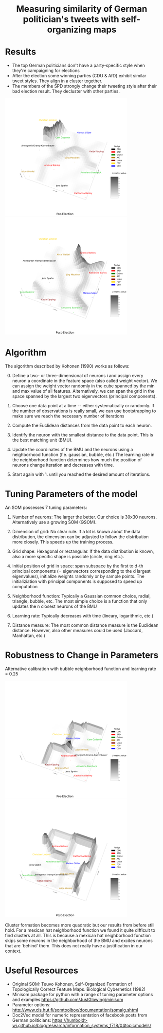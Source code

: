 # <p align='center'>Measuring similarity of German politician's tweets with self-organizing maps</p>

# Results

* The top German politicians don't have a party-specific style when they're campaigning for elections
* After the election some winning parties (CDU \& AfD) exhibit similar tweet styles. They align in a cluster together.
* The members of the SPD strongly change their tweeting style after their bad election result. They decluster with other parties.

<img src="premodel3d.png" width="400"> <img src="postmodel3d.png" width="400">

# Algorithm
The algorithm described by Kohonen (1990) works as follows:

0. Define a two- or three-dimensional of neurons i and assign every neuron a coordinate in the feature space (also called weight vector). We can assign the weight vector randomly in the cube spanned by the min and max value of all features. Alternatively, we can span the grid in the space spanned by the largest two eigenvectors (principal components).

1. Choose one data point at a time -- either systematically or randomly. If the number of observations is really small, we can use bootstrapping to make sure we reach the necessary number of iterations

2. Compute the Euclidean distances from the data point to each neuron.

3. Identify the neuron with the smallest distance to the data point. This is the best matching unit (BMU).

4. Update the coordinates of the BMU and the neurons using a neighborhood function (f.e. gaussian, bubble, etc.)
The learning rate in the neighborhood function determines how much the position of neurons change iteration and decreases with time. 

5. Start again with 1. until you reached the desired amount of iterations. 

# Tuning Parameters of the model

An SOM possesses 7 tuning parameters:

1. Number of neurons: The larger the better. Our choice is 30x30 neurons. Alternatively use a growing SOM (GSOM).

2. Dimension of grid: No clear rule. If a lot is known about the data distribution, the dimension can be adjusted to follow the distribution more closely. This speeds up the training process.

3. Grid shape: Hexagonal or rectangular. If the data distribution is known, also a more specific shape is possible (circle, ring etc.).

4. Initial position of grid in space: span subspace by the first to d-th principal components (= eigenvectors corresponding to the d largest eigenvalues), initialize weights randomly or by sample points. The initializiation with principal components is supposed to speed up computation

5. Neighborhood function: Typically a Gaussian common choice, radial, triangle, bubble, etc. The most simple choice is a function that only updates the n closest neurons of the BMU

6. Learning rate: Typically decreases with time (lineary, logarithmic, etc.) 

7. Distance measure: The most common distance measure is the Euclidean distance. However, also other measures could be used (Jaccard, Manhattan, etc.)

# Robustness to Change in Parameters

Alternative calibration with bubble neighborhood function and learning rate = 0.25

<img src="premodel3d_bubble.png" width="400"> <img src="postmodel3d_bubble.png" width="400">

Cluster formation becomes more quadratic but our results from before still hold.
For a mexican hat neighborhood function we found it quite difficult to find clusters at all. This is because a mexican hat neighborhood function skips some neurons in the neighborhood of the BMU and excites neurons that are 'behind' them. This does not really have a justification in our context.

# Useful Resources
* Original SOM: Teuvo Kohonen, Self-Organized Formation of Topologically Correct Feature Maps. Biological
Cybernetics (1982)
* Minisom package for python with a range of tuning parameter options and examples https://github.com/JustGlowing/minisom
* Parameter options: http://www.cis.hut.fi/somtoolbox/documentation/somalg.shtml
* Doc2Vec model for numeric representation of facebook posts from German politicians: https://humboldt-wi.github.io/blog/research/information_systems_1718/04topicmodels/
